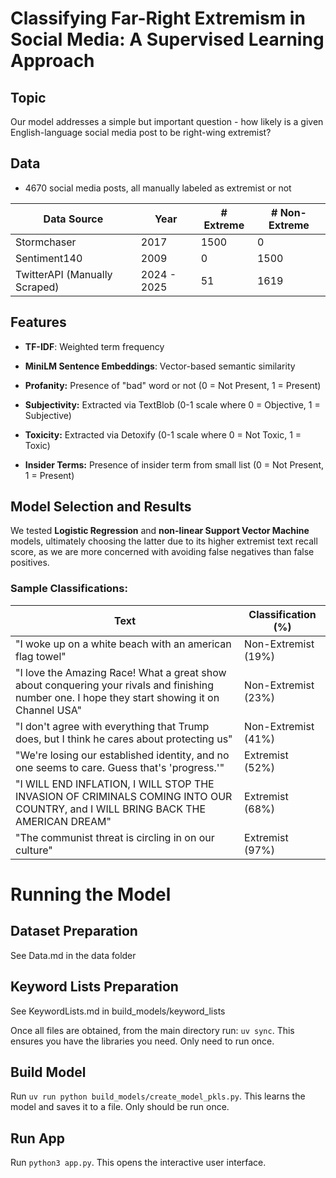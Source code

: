 # Classifying Far-Right Extremism in Social Media: A Supervised Learning Approach

## Topic

Our model addresses a simple but important question - how likely is a
given English-language social media post to be right-wing extremist?

## Data

- 4670 social media posts, all manually labeled as extremist or not

| **Data Source**               | **Year**    | **\# Extreme** | **\# Non-Extreme** |
|-------------------------------|-------------|----------------|--------------------|
| Stormchaser                   | 2017        | 1500           | 0                  |
| Sentiment140                  | 2009        | 0              | 1500               |
| TwitterAPI (Manually Scraped) | 2024 - 2025 | 51             | 1619               |

## Features

- **TF-IDF**: Weighted term frequency  

- **MiniLM Sentence Embeddings**: Vector-based semantic similarity

- **Profanity:** Presence of "bad" word or not (0 = Not Present, 1 = Present)

- **Subjectivity:** Extracted via TextBlob (0-1 scale where 0 = Objective, 1 = Subjective)

- **Toxicity:** Extracted via Detoxify (0-1 scale where 0 = Not Toxic, 1 = Toxic)

- **Insider Terms:** Presence of insider term from small list (0 = Not Present, 1 = Present)

## Model Selection and Results

We tested **Logistic Regression** and **non-linear Support Vector Machine** models, ultimately choosing the latter due to its higher extremist text recall score, as we are more concerned with avoiding false negatives than false positives.

### Sample Classifications:

| **Text**                                                                                                                                        | **Classification (%)** |
|-------------------------------------------------------------------------------------------------------------------------------------------------|------------------------|
| "I woke up on a white beach with an american flag towel"                                                                                        | Non-Extremist (19%)    |
| "I love the Amazing Race! What a great show about conquering your rivals and finishing number one. I hope they start showing it on Channel USA" | Non-Extremist (23%)    |
| "I don\'t agree with everything that Trump does, but I think he cares about protecting us"                                                      | Non-Extremist (41%)    |
| "We're losing our established identity, and no one seems to care. Guess that's \'progress.\'"                                                   | Extremist (52%)        |
| "I WILL END INFLATION, I WILL STOP THE INVASION OF CRIMINALS COMING INTO OUR COUNTRY, and I WILL BRING BACK THE AMERICAN DREAM"                 | Extremist (68%)        |
| "The communist threat is circling in on our culture"                                                                                            | Extremist (97%)        |

# Running the Model

## Dataset Preparation
See Data.md in the data folder

## Keyword Lists Preparation
See KeywordLists.md in build_models/keyword_lists

Once all files are obtained, from the main directory run: `uv sync`.
This ensures you have the libraries you need. Only need to run once.

## Build Model
Run `uv run python build_models/create_model_pkls.py`. This learns the model and saves it to a file. Only should be run once.

## Run App
Run `python3 app.py`. This opens the interactive user interface.
